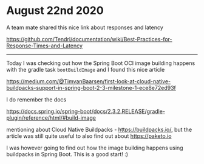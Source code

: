 # August 22nd 2020

A team mate shared this nice link about responses and latency

https://github.com/Tendrl/documentation/wiki/Best-Practices-for-Response-Times-and-Latency

---

Today I was checking out how the Spring Boot OCI image building happens with the
gradle task `bootBuildImage` and I found this nice article

https://medium.com/@TimvanBaarsen/first-look-at-cloud-native-buildpacks-support-in-spring-boot-2-3-milestone-1-ece8e72ed93f

I do remember the docs

https://docs.spring.io/spring-boot/docs/2.3.2.RELEASE/gradle-plugin/reference/html/#build-image

mentioning about Cloud Native Buildpacks - https://buildpacks.io/, but the
article was still quite useful to also find out about https://paketo.io 

I was however going to find out how the image building happens using buildpacks
in Spring Boot. This is a good start! :)


